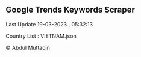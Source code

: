 

## Google Trends Keywords Scraper 
 
Last Update 19-03-2023 , 05:32:13

Country List :
VIETNAM.json



© Abdul Muttaqin 
